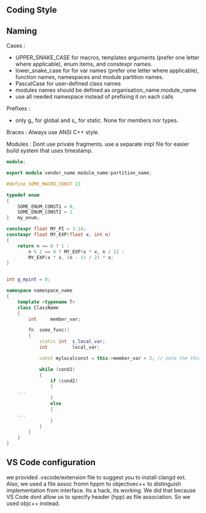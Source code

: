 ## Coding Style

## Naming

Cases :

- UPPER_SNAKE_CASE for macros, templates arguments (prefer one letter where applicable), enum items, and constexpr names.
- lower_snake_case for for var names (prefer one letter where applicable), function names, namespaces and module partition names.
- PascalCase for user-defined class names
- modules names should be defined as organisation_name.module_name
- use all needed namespace instead of prefixing it on each calls

Prefixes :
- only g_ for global and s_ for static. None for members nor types.

Braces :
Always use ANSI C++ style.

Modules : 
Dont use private fragments. use a separate impl file for easier build system that uses timestamp.

```C++
module;

export module vendor_name.module_name:partition_name;

#define SOME_MACRO_CONST 21

typedef enum
{
	SOME_ENUM_CONST1 = 0,
	SOME_ENUM_CONST2 = 1
}	my_enum;

constexpr float MY_PI = 3.14;
constexpr float MY_EXP(float x, int n)
{
    return n == 0 ? 1 :
        n % 2 == 0 ? MY_EXP(x * x, n / 2) :
        MY_EXP(x * x, (n - 1) / 2) * x;
}


int g_myint = 0;

namespace namespace_name
{
	template <typename T>
	class ClassName
	{
		int 	member_var;

		fn	some_func()
		{
			static int	s_local_var;
			int			local_var;

			const mylocalconst = this->member_var + 3; // note the this->

			while (cond1)
			{
				if (cond2)
				{
	...
				}
				else
				{
	...
				}
			}
		}
	}
}
```

## VS Code configuration

we provided .vscode/extension file to suggest you to install clangd ext. Also, we used a file assoc fromn hppm to objectivec++ to distinguish implementation from interface. Its a hack, its working. We did that because VS Code dont allow us to specify header (hpp) as file association. So we used objc++ instead.
